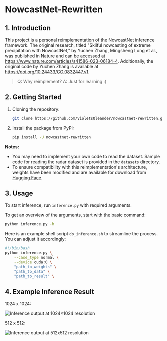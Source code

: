 # NowcastNet-Rewritten

## 1. Introduction

This project is a personal reimplementation of the NowcastNet inference framework. The original research, titled "Skilful nowcasting of extreme precipitation with NowcastNet," by Yuchen Zhang, Mingsheng Long et al., was published in Nature and can be accessed at https://www.nature.com/articles/s41586-023-06184-4. Additionally, the original code by Yuchen Zhang is available at https://doi.org/10.24433/CO.0832447.v1.

> Q: Why reimplement? A: Just for learning :)

## 2. Getting Started

1. Cloning the repository:

    ```bash
    git clone https://github.com/VioletsOleander/nowcastnet-rewritten.git
    ```

2. Install the package from PyPI:

    ```bash
    pip install -U nowcastnet-rewritten
    ```

**Notes:**

- You may need to implement your own code to read the dataset. Sample code for reading the radar dataset is provided in the `datasets` directory.
- To ensure compatibility with this reimplementation's architecture, weights have been modified and are available for download from [Hugging Face](https://huggingface.co/VioletsOleander/nowcastnet-rewritten).

## 3. Usage

To start inference, run `inference.py` with required arguments. 

To get an overview of the arguments, start with the basic command:

```bash
python inference.py -h
```

Here is an example shell script `do_inference.sh` to streamline the process. You can adjust it accordingly:

```bash
#!/bin/bash
python inference.py \
    --case_type normal \
    --device cuda:0 \
    "path_to_weights" \
    "path_to_data" \
    "path_to_result" \
```

## 4. Example Inference Result

1024 x 1024:

![Inference output at 1024×1024 resolution](docs/pictures/1024x1024.png)

512 x 512:

![Inference output at 512x512 resolution](docs/pictures/512x512.png)
